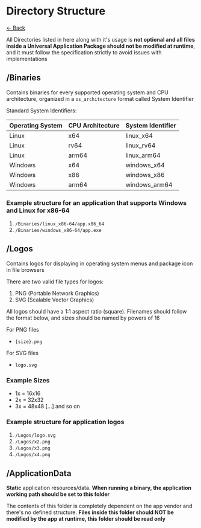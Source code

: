 # Directory Structure

[<- Back](README.md)

All Directories listed in here along with it's usage is **not optional and all files inside a Universal Application Package should not be modified at runtime**, and it must follow the specification strictly to avoid issues with implementations

## /Binaries

Contains binaries for every supported operating system and CPU architecture, organized in a `os_architecture` format called System Identifier

Standard System Identifiers:

| Operating System | CPU Architecture | System Identifier |
| ---------------- | ---------------- | ----------------- |
| Linux            | x64              | linux_x64         |
| Linux            | rv64             | linux_rv64        |
| Linux            | arm64            | linux_arm64       |
| Windows          | x64              | windows_x64       |
| Windows          | x86              | windows_x86       |
| Windows          | arm64            | windows_arm64     |

### Example structure for an application that supports Windows and Linux for x86-64

1. `/Binaries/linux_x86-64/app.x86_64`
1. `/Binaries/windows_x86-64/app.exe`

## /Logos

Contains logos for displaying in operating system menus and package icon in file browsers

There are two valid file types for logos:

1. PNG (Portable Network Graphics)
1. SVG (Scalable Vector Graphics)

All logos should have a 1:1 aspect ratio (square). Filenames should follow the format below, and sizes should be named by powers of 16

For PNG files

- `{size}.png`

For SVG files

- `logo.svg`

### Example Sizes

- 1x = 16x16
- 2x = 32x32
- 3x = 48x48
  [...] and so on

### Example structure for application logos

1. `/Logos/logo.svg`
1. `/Logos/x2.png`
1. `/Logos/x3.png`
1. `/Logos/x4.png`

## /ApplicationData

**Static** application resources/data. **When running a binary, the application working path should be set to this folder**

The contents of this folder is completely dependent on the app vendor and there's no defined structure. **Files inside this folder should NOT be modified by the app at runtime, this folder should be read only**
